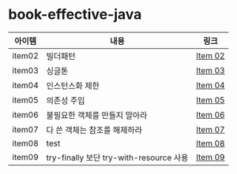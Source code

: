# book-effective-java
| 아이템    | 내용                                  | 링크                   |
|--------|-------------------------------------|----------------------|
| item02 | 빌더패턴                                | [Item 02](item02.md) |
| item03 | 싱글톤                                 | [Item 03](item03.md) |
| item04 | 인스턴스화 제한                            | [Item 04](item04.md) |
| item05 | 의존성 주입                              | [Item 05](item05.md) |
| item06 | 불필요한 객체를 만들지 말아라                    | [Item 06](item06.md) |
| item07 | 다 쓴 객체는 참조를 해제하라                    | [Item 07](item07.md) |
| item08 | test                                | [Item 08](item07.md) |
| item09 | try-finally 보단 try-with-resource 사용 | [Item 09](item09.md) |